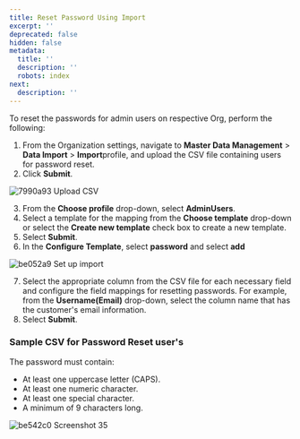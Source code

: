 ```yaml
---
title: Reset Password Using Import
excerpt: ''
deprecated: false
hidden: false
metadata:
  title: ''
  description: ''
  robots: index
next:
  description: ''
---
```

To reset the passwords for admin users on respective Org, perform the following:

1. From the Organization settings, navigate to **Master Data Management** > **Data Import** > **Import**profile, and upload the CSV file containing users for password reset. 
2. Click **Submit**.

![7990a93 Upload CSV](https://files.readme.io/7990a93-Upload_CSV.png)

3. From the **Choose profile** drop-down, select **AdminUsers**.  
4. Select a template for the mapping from the **Choose template** drop-down or select the **Create new template** check box to create a new template.
5. Select **Submit**.
6. In the **Configure Template**, select **password** and select **add**

![be052a9 Set up import](https://files.readme.io/be052a9-Set_up_import.png)

7. Select the appropriate column from the CSV file for each necessary field and configure the field mappings for resetting passwords. For example, from the **Username(Email)** drop-down, select the column name that has the customer's email information.
8. Select **Submit**.

### Sample CSV for Password Reset user's

The password must contain:

* At least one uppercase letter (CAPS).
* At least one numeric character.
* At least one special character.
* A minimum of 9 characters long.

![be542c0 Screenshot 35](https://files.readme.io/be542c0-Screenshot_35.png)
